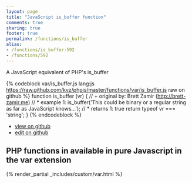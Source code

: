 ```yaml
---
layout: page
title: "JavaScript is_buffer function"
comments: true
sharing: true
footer: true
permalink: /functions/is_buffer
alias:
- /functions/is_buffer:592
- /functions/592
---
```

<!-- Generated by Rakefile:build -->
A JavaScript equivalent of PHP's is_buffer

{% codeblock var/is_buffer.js lang:js https://raw.github.com/kvz/phpjs/master/functions/var/is_buffer.js raw on github %}
function is_buffer (vr) {
    // +   original by: Brett Zamir (http://brett-zamir.me)
    // *     example 1: is_buffer('This could be binary or a regular string as far as JavaScript knows...');
    // *     returns 1: true
    return typeof vr === 'string';
}
{% endcodeblock %}

 - [view on github](https://github.com/kvz/phpjs/blob/master/functions/var/is_buffer.js)
 - [edit on github](https://github.com/kvz/phpjs/edit/master/functions/var/is_buffer.js)

## PHP functions in available in pure Javascript in the var extension
{% render_partial _includes/custom/var.html %}
